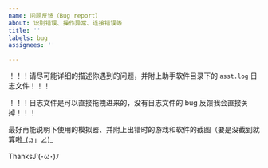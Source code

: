```yaml
---
name: 问题反馈（Bug report）
about: 识别错误、操作异常、连接错误等
title: ''
labels: bug
assignees: ''

---
```


！！！请尽可能详细的描述你遇到的问题，并附上助手软件目录下的 `asst.log` 日志文件！！！

！！！日志文件是可以直接拖拽进来的，没有日志文件的 bug 反馈我会直接关掉！！！

最好再能说明下使用的模拟器、并附上出错时的游戏和软件的截图（要是没截到就算啦_(:з」∠)_

Thanks♪(･ω･)ﾉ
